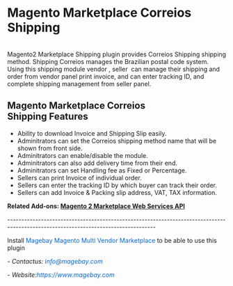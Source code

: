 <h1>Magento Marketplace Correios Shipping</h1>

<p><br />
Magento2 Marketplace Shipping plugin provides Correios Shipping shipping method. Shipping Correios manages the Brazilian postal code system. Using this shipping module vendor , seller &nbsp;can manage their shipping and order from vendor panel print invoice, and can enter tracking ID, and complete shipping management from seller panel.</p>

<h2>Magento Marketplace Correios Shipping&nbsp;Features</h2>

<ul>
	<li>Ability to download Invoice and Shipping Slip easily.</li>
	<li>Adminitrators can set the Correios shipping method name that will be shown from front side.</li>
	<li>Adminitrators can enable/disable the module.</li>
	<li>Adminitrators can also add delivery time from their end.</li>
	<li>Adminitrators can set Handling fee as Fixed or Percentage.</li>
	<li>Sellers can print Invoice of individual order.</li>
	<li>Sellers can enter the tracking ID by which buyer can track their order.</li>
	<li>Sellers can add Invoice &amp; Packing slip address, VAT, TAX information.</li>
</ul>

<p><strong>Related Add-ons:&nbsp;<a href="https://github.com/magebaycom/magento-marketplace-web-services-api">Magento 2 Marketplace Web Services API</a></strong></p>

<p>-----------------------------------------------------------------------------------------------------------------------------------</p>

<p>Install&nbsp;<a href="https://www.magebay.com/magento-multi-vendor-marketplace-extension" style="box-sizing: border-box; background-color: transparent; color: rgb(3, 102, 214); text-decoration-line: none;">Magebay Magento Multi Vendor Marketplace</a>&nbsp;to be able to use this plugin</p>

<p><em>- Contact</em><em>us:</em><em>&nbsp;<a href="mailto:info@magebay.com" style="box-sizing: border-box; background-color: transparent; color: rgb(3, 102, 214); text-decoration-line: none;">info@magebay.com</a></em></p>

<p><em>- Website:<a href="https://www.magebay.com/" style="box-sizing: border-box; background-color: transparent; color: rgb(3, 102, 214); text-decoration-line: none;">https://www.magebay.com</a></em></p>
